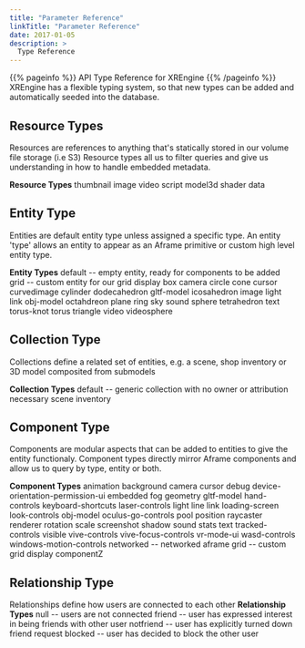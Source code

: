 ```yaml
---
title: "Parameter Reference"
linkTitle: "Parameter Reference"
date: 2017-01-05
description: >
  Type Reference
---
```


{{% pageinfo %}}
API Type Reference for XREngine
{{% /pageinfo %}}
XREngine has a flexible typing system, so that new types can be added and automatically seeded into the database.

## Resource Types
Resources are references to anything that's statically stored in our volume file storage (i.e S3)
Resource types all us to filter queries and give us understanding in how to handle embedded metadata.

**Resource Types**
thumbnail
image
video
script
model3d
shader
data

## Entity Type
Entities are default entity type unless assigned a specific type. An entity 'type' allows an entity to appear as an Aframe primitive or custom high level entity type.

**Entity Types**
default -- empty entity, ready for components to be added
grid -- custom entity for our grid display
box
camera
circle
cone
cursor
curvedimage
cylinder
dodecahedron
gltf-model
icosahedron
image
light
link
obj-model
octahdreon
plane
ring
sky
sound
sphere
tetrahedron
text
torus-knot
torus
triangle
video
videosphere

## Collection Type
Collections define a related set of entities, e.g. a scene, shop inventory or 3D model composited from submodels

**Collection Types**
default -- generic collection with no owner or attribution necessary
scene
inventory

## Component Type
Components are modular aspects that can be added to entities to give the entity functionaly. Component types directly mirror Aframe components and allow us to query by type, entity or both.

**Component Types**
animation
background
camera
cursor
debug
device-orientation-permission-ui
embedded
fog
geometry
gltf-model
hand-controls
keyboard-shortcuts
laser-controls
light
line
link
loading-screen
look-controls
obj-model
oculus-go-controls
pool
position
raycaster
renderer
rotation
scale
screenshot
shadow
sound
stats
text
tracked-controls
visible
vive-controls
vive-focus-controls
vr-mode-ui
wasd-controls
windows-motion-controls
networked -- networked aframe
grid -- custom grid display componentZ

## Relationship Type
Relationships define how users are connected to each other
**Relationship Types**
null -- users are not connected
friend -- user has expressed interest in being friends with other user
notfriend -- user has explicitly turned down friend request
blocked -- user has decided to block the other user